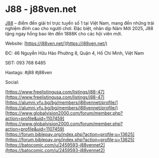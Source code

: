 # J88 - j88ven.net

[J88](https://j88ven.net/) – điểm đến giải trí trực tuyến số 1 tại Việt Nam, mang đến những trải nghiệm đỉnh cao cho người chơi. Đặc biệt, nhân dịp Năm Mới 2025, J88 tặng ngay hồng bao lên đến 1888K cho các hội viên mới.  

Website: [https://j88ven.net/](https://j88ven.net/)  

ĐC: 46 Nguyễn Hữu Hào Phường 8, Quận 4, Hồ Chí Minh, Việt Nam  

SĐT: 093 768 6485  

Hastags: #j88 #j88ven  

  

Social:  

  

[https://www.freelistingusa.com/listings/j88-47](https://www.freelistingusa.com/listings/j88-47)  
[https://alumni.vfu.bg/bg/members/j88vennet/profile/](https://alumni.vfu.bg/bg/members/j88vennet/profile/)  
[https://www.globalvision2000.com/forum/member.php?action=profile&uid=1107459](https://www.globalvision2000.com/forum/member.php?action=profile&uid=1107459)  
[https://forum.biblepay.org/index.php?action=profile;u=13625](https://forum.biblepay.org/index.php?action=profile;u=13625)  
[https://batocomic.com/u/2459593-j88vennet2](https://batocomic.com/u/2459593-j88vennet2)